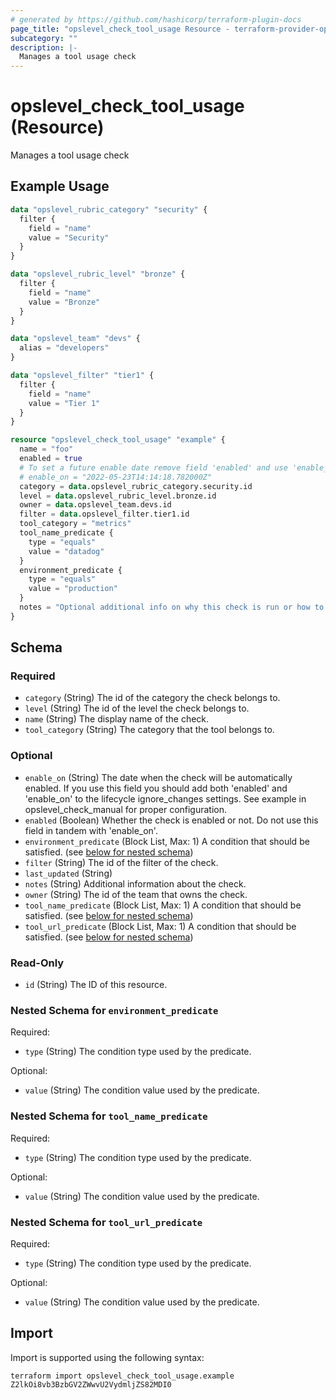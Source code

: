 ```yaml
---
# generated by https://github.com/hashicorp/terraform-plugin-docs
page_title: "opslevel_check_tool_usage Resource - terraform-provider-opslevel"
subcategory: ""
description: |-
  Manages a tool usage check
---
```


# opslevel_check_tool_usage (Resource)

Manages a tool usage check

## Example Usage

```terraform
data "opslevel_rubric_category" "security" {
  filter {
    field = "name"
    value = "Security"
  }
}

data "opslevel_rubric_level" "bronze" {
  filter {
    field = "name"
    value = "Bronze"
  }
}

data "opslevel_team" "devs" {
  alias = "developers"
}

data "opslevel_filter" "tier1" {
  filter {
    field = "name"
    value = "Tier 1"
  }
}

resource "opslevel_check_tool_usage" "example" {
  name = "foo"
  enabled = true
  # To set a future enable date remove field 'enabled' and use 'enable_on'
  # enable_on = "2022-05-23T14:14:18.782000Z"
  category = data.opslevel_rubric_category.security.id
  level = data.opslevel_rubric_level.bronze.id
  owner = data.opslevel_team.devs.id
  filter = data.opslevel_filter.tier1.id
  tool_category = "metrics"
  tool_name_predicate {
    type = "equals"
    value = "datadog"
  }
  environment_predicate {
    type = "equals"
    value = "production"
  }
  notes = "Optional additional info on why this check is run or how to fix it"
}
```

<!-- schema generated by tfplugindocs -->
## Schema

### Required

- `category` (String) The id of the category the check belongs to.
- `level` (String) The id of the level the check belongs to.
- `name` (String) The display name of the check.
- `tool_category` (String) The category that the tool belongs to.

### Optional

- `enable_on` (String) The date when the check will be automatically enabled.
If you use this field you should add both 'enabled' and 'enable_on' to the lifecycle ignore_changes settings.
See example in opslevel_check_manual for proper configuration.
- `enabled` (Boolean) Whether the check is enabled or not.  Do not use this field in tandem with 'enable_on'.
- `environment_predicate` (Block List, Max: 1) A condition that should be satisfied. (see [below for nested schema](#nestedblock--environment_predicate))
- `filter` (String) The id of the filter of the check.
- `last_updated` (String)
- `notes` (String) Additional information about the check.
- `owner` (String) The id of the team that owns the check.
- `tool_name_predicate` (Block List, Max: 1) A condition that should be satisfied. (see [below for nested schema](#nestedblock--tool_name_predicate))
- `tool_url_predicate` (Block List, Max: 1) A condition that should be satisfied. (see [below for nested schema](#nestedblock--tool_url_predicate))

### Read-Only

- `id` (String) The ID of this resource.

<a id="nestedblock--environment_predicate"></a>
### Nested Schema for `environment_predicate`

Required:

- `type` (String) The condition type used by the predicate.

Optional:

- `value` (String) The condition value used by the predicate.


<a id="nestedblock--tool_name_predicate"></a>
### Nested Schema for `tool_name_predicate`

Required:

- `type` (String) The condition type used by the predicate.

Optional:

- `value` (String) The condition value used by the predicate.


<a id="nestedblock--tool_url_predicate"></a>
### Nested Schema for `tool_url_predicate`

Required:

- `type` (String) The condition type used by the predicate.

Optional:

- `value` (String) The condition value used by the predicate.

## Import

Import is supported using the following syntax:

```shell
terraform import opslevel_check_tool_usage.example Z2lkOi8vb3BzbGV2ZWwvU2VydmljZS82MDI0
```
